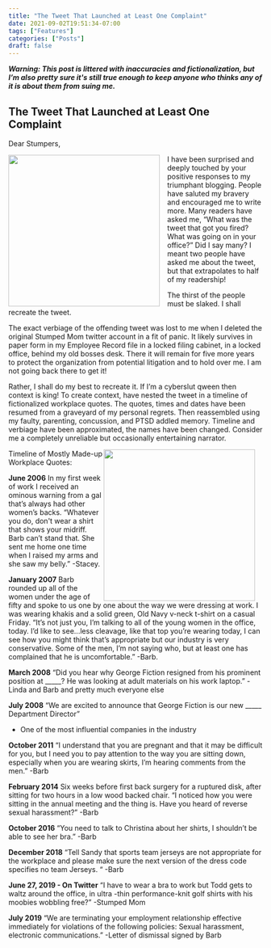 ```yaml
---
title: "The Tweet That Launched at Least One Complaint"
date: 2021-09-02T19:51:34-07:00
tags: ["Features"]
categories: ["Posts"]
draft: false
---
```


___Warning: This post is littered with inaccuracies and fictionalization, but I’m also pretty sure it's still true enough to keep anyone who thinks any of it is about them from suing me.___

## The Tweet That Launched at Least One Complaint

Dear Stumpers, 

<img src = "../../../../images/this_is_me1.png" style="width:300px;float:left;margin-top:0px;margin-bottom:0px; margin-right: 15px;">I have been surprised and deeply touched by your positive responses to my triumphant blogging. People have saluted my bravery and encouraged me to write more.  Many readers have asked me, “What was the tweet that got you fired? What was going on in your office?” Did I say many? I meant two people have asked me about the tweet, but that extrapolates to half of my readership! 

The thirst of the people must be slaked. I shall recreate the tweet. 

The  exact verbiage of the offending tweet was lost to me when I deleted the original Stumped Mom twitter account in a fit of panic. It likely survives in paper form in my Employee Record file in a locked filing cabinet, in a locked office, behind my old bosses desk. There it will remain for five more years to protect the organization from potential litigation and to hold over me.  I am not going back there to get it! 

Rather, I shall do my best to recreate it.  If I’m a cyberslut qween then context is king! To create context, have nested the tweet in a timeline of fictionalized workplace quotes. The quotes, times and dates have been resumed from a graveyard of my personal regrets. Then reassembled using my faulty,  parenting, concussion, and PTSD addled memory. Timeline and verbiage have been approximated, the names have been changed. Consider me a completely unreliable but occasionally entertaining narrator. 

<img src = "../../../../images/this_is_me2.png" style="width:300px;float:right;margin-top:0px;margin-bottom:0px; margin-right: 15px;">
Timeline of Mostly Made-up Workplace Quotes:

__June 2006__
In my first week of work I received an ominous warning from a gal that’s always had other women’s backs. 
“Whatever you do, don't wear a shirt that shows your midriff. Barb can’t stand that. She sent me home one time when I raised my arms and she saw my belly.”
-Stacey. 

__January 2007__
Barb rounded up all of the women under the age of fifty and spoke to us one by one about the way we were dressing at work. I was wearing khakis and a solid green, Old Navy v-neck t-shirt on a casual Friday. 
“It’s not just you, I’m talking to all of the young women in the office, today. I’d like to see...less cleavage, like that top you’re wearing today, I can see how you might think that’s appropriate but our industry is very conservative. Some of the men, I’m not saying who, but at least one has complained that he is uncomfortable.”
-Barb. 

__March 2008__
“Did you hear why George Fiction resigned from his prominent position at _____? He was looking at adult materials on his work laptop.”
-Linda and Barb and pretty much everyone else

__July 2008__
“We are excited to announce that George Fiction is our new _____ Department Director”
- One of the most influential companies in the industry

__October 2011__ 
“I understand that you are pregnant and that it may be difficult for you, but I need you to pay attention to the way you are sitting down, especially when you are wearing skirts, I’m hearing comments from the men.” 
-Barb


__February 2014__ 
Six weeks before first back surgery for a ruptured disk, after sitting for two hours in a low wood backed chair.
“I noticed how you were sitting in the annual meeting and the thing is. Have you heard of reverse sexual harassment?”
-Barb

__October 2016__ 
“You need to talk to Christina about her shirts, I shouldn’t be able to see her bra.”
-Barb

__December 2018__
“Tell Sandy that sports team jerseys are not appropriate for the workplace and please make sure the next version of the dress code specifies no team Jerseys. “
-Barb

__June 27, 2019 - On Twitter__
“I have to wear a bra to work but Todd gets to waltz  around the office,  in ultra -thin performance-knit golf shirts with his moobies wobbling free?” 
-Stumped Mom

__July 2019__
“We are terminating your employment relationship effective immediately for violations of the following policies: Sexual harassment, electronic communications.”
-Letter of dismissal signed by Barb


